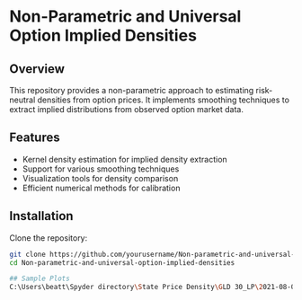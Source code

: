 # Non-Parametric and Universal Option Implied Densities

## Overview
This repository provides a non-parametric approach to estimating risk-neutral densities from option prices. It implements smoothing techniques to extract implied distributions from observed option market data.

## Features
- Kernel density estimation for implied density extraction
- Support for various smoothing techniques
- Visualization tools for density comparison
- Efficient numerical methods for calibration

## Installation
Clone the repository:
```bash
git clone https://github.com/yourusername/Non-parametric-and-universal-option-implied-densities.git
cd Non-parametric-and-universal-option-implied-densities

## Sample Plots
C:\Users\beatt\Spyder directory\State Price Density\GLD 30_LP\2021-08-03_2021-08-27.png
